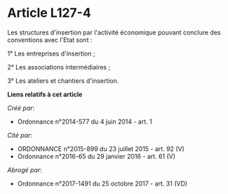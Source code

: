 # Article L127-4

Les structures d'insertion par l'activité économique pouvant conclure des conventions avec l'Etat sont :

1° Les entreprises d'insertion ;

2° Les associations intermédiaires ;

3° Les ateliers et chantiers d'insertion.

**Liens relatifs à cet article**

_Créé par_:

  - Ordonnance n°2014-577 du 4 juin 2014 - art. 1

_Cité par_:

  - ORDONNANCE n°2015-899 du 23 juillet 2015 - art. 92 (V)
  - Ordonnance n°2016-65 du 29 janvier 2016 - art. 61 (V)

_Abrogé par_:

  - Ordonnance n°2017-1491 du 25 octobre 2017 - art. 31 (VD)
